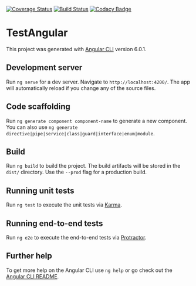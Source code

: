[![Coverage Status](https://coveralls.io/repos/github/Sidaty/test-angular/badge.svg)](https://coveralls.io/github/Sidaty/test-angular)
[![Build Status](https://travis-ci.org/Sidaty/test-angular.svg?branch=master)](https://travis-ci.org/Sidaty/test-angular)
[![Codacy Badge](https://api.codacy.com/project/badge/Grade/1590652214634bd6b0bfb1881661e461)](https://www.codacy.com/app/Sidaty/test-angular?utm_source=github.com&amp;utm_medium=referral&amp;utm_content=Sidaty/test-angular&amp;utm_campaign=Badge_Grade)

# TestAngular

This project was generated with [Angular CLI](https://github.com/angular/angular-cli) version 6.0.1.

## Development server

Run `ng serve` for a dev server. Navigate to `http://localhost:4200/`. The app will automatically reload if you change any of the source files.

## Code scaffolding

Run `ng generate component component-name` to generate a new component. You can also use `ng generate directive|pipe|service|class|guard|interface|enum|module`.

## Build

Run `ng build` to build the project. The build artifacts will be stored in the `dist/` directory. Use the `--prod` flag for a production build.

## Running unit tests

Run `ng test` to execute the unit tests via [Karma](https://karma-runner.github.io).

## Running end-to-end tests

Run `ng e2e` to execute the end-to-end tests via [Protractor](http://www.protractortest.org/).

## Further help

To get more help on the Angular CLI use `ng help` or go check out the [Angular CLI README](https://github.com/angular/angular-cli/blob/master/README.md).
